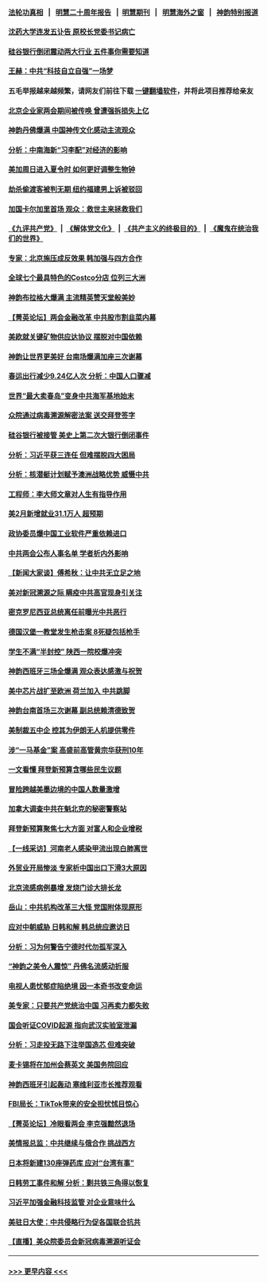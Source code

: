 #### [法轮功真相](https://github.com/gfw-breaker/truth/blob/master/README.md?t=0) &nbsp;&nbsp;|&nbsp;&nbsp; [明慧二十周年报告](https://github.com/gfw-breaker/mh-reports/blob/master/README.md?t=0) &nbsp;&nbsp;|&nbsp;&nbsp;[明慧期刊](https://github.com/gfw-breaker/mh-qikan) &nbsp;&nbsp;|&nbsp;&nbsp; [明慧海外之窗](https://github.com/gfw-breaker/mh-news/blob/master/README.md?t=0) &nbsp;&nbsp;|&nbsp;&nbsp; [神韵特别报道](https://github.com/gfw-breaker/mh-news/blob/master/shenyun.md?t=0)
#### [沈药大学连发五讣告 原校长党委书记病亡](../pages/nf4514/n13948096.md?t=03121243) 
#### [硅谷银行倒闭震动两大行业 五件事你需要知道](../pages/nf4514/n13948092.md?t=03121243) 
#### [王赫：中共“科技自立自强”一场梦](../pages/nf4514/n13947913.md?t=03121243) 
#### 五毛举报越来越频繁，请网友们前往下载 [一键翻墙软件](https://github.com/gfw-breaker/ssr-accounts)，并将此项目推荐给亲友
#### [北京企业家两会期间被传唤 曾遭强拆损失上亿](../pages/nf4514/n13947896.md?t=03121243) 
#### [神韵丹佛爆满 中国神传文化感动主流观众](../pages/nf4514/n13948052.md?t=03121243) 
#### [分析：中南海新“习李配”对经济的影响](../pages/nf4514/n13947637.md?t=03121243) 
#### [美加周日进入夏令时 如何更好调整生物钟](../pages/nf4514/n13947977.md?t=03121243) 
#### [劫杀偷渡客被判无期 纽约福建男上诉被驳回](../pages/nf4514/n13947782.md?t=03121243) 
#### [加国卡尔加里首场 观众：救世主来拯救我们](../pages/nf4514/n13947928.md?t=03121243) 
#### [《九评共产党》](https://github.com/begood0513/9ping.md/blob/master/README.md) &nbsp;|&nbsp; [《解体党文化》](../../../../jtdwh.md/blob/master/README.md)  &nbsp;|&nbsp; [《共产主义的终极目的》](../../../../gczydzjmd.md/blob/master/README.md) &nbsp;|&nbsp; [《魔鬼在统治我们的世界》](../../../../mgztzwmdsj.md/blob/master/README.md) 
#### [专家：北京施压成反效果 韩加强与四方合作](../pages/nf4514/n13947914.md?t=03121243) 
#### [全球七个最具特色的Costco分店 位列三大洲](../pages/nf4514/n13947029.md?t=03121243) 
#### [神韵布拉格大爆满 主流精英赞天堂般美妙](../pages/nf4514/n13947713.md?t=03121243) 
#### [【菁英论坛】两会金融改革 中共股市割韭菜内幕](../pages/nf4514/n13947614.md?t=03121243) 
#### [美欧就关键矿物供应达协议 摆脱对中国依赖](../pages/nf4514/n13947576.md?t=03121243) 
#### [神韵让世界更美好 台南场爆满加座三次谢幕](../pages/nf4514/n13947619.md?t=03121243) 
#### [春运出行减少9.24亿人次 分析：中国人口骤减](../pages/nf4514/n13947106.md?t=03121243) 
#### [世界“最大卖春岛”变身中共海军基地始末](../pages/nf4514/n13947525.md?t=03121243) 
#### [众院通过病毒溯源解密法案 送交拜登签字](../pages/nf4514/n13947528.md?t=03121243) 
#### [硅谷银行被接管 美史上第二次大银行倒闭事件](../pages/nf4514/n13947516.md?t=03121243) 
#### [分析：习近平获三连任 但难摆脱四大困局](../pages/nf4514/n13947496.md?t=03121243) 
#### [分析：核潜艇计划赋予澳洲战略优势 威慑中共](../pages/nf4514/n13947450.md?t=03121243) 
#### [工程师：李大师文章对人生有指导作用](../pages/nf4514/n13946830.md?t=03121243) 
#### [美2月新增就业31.1万人 超预期](../pages/nf4514/n13947478.md?t=03121243) 
#### [政协委员爆中国工业软件严重依赖进口](../pages/nf4514/n13947144.md?t=03121243) 
#### [中共两会公布人事名单 学者析内外影响](../pages/nf4514/n13947179.md?t=03121243) 
#### [【新闻大家谈】傅希秋：让中共无立足之地](../pages/nf4514/n13947464.md?t=03121243) 
#### [美对新冠溯源之际 瞒疫中共高官现身引关注](../pages/nf4514/n13947231.md?t=03121243) 
#### [密克罗尼西亚总统离任前曝光中共恶行](../pages/nf4514/n13947276.md?t=03121243) 
#### [德国汉堡一教堂发生枪击案 8死疑包括枪手](../pages/nf4514/n13947254.md?t=03121243) 
#### [学生不满“半封控” 陕西一院校爆冲突](../pages/nf4514/n13946647.md?t=03121243) 
#### [神韵西班牙三场全爆满 观众表达感激与祝贺](../pages/nf4514/n13947061.md?t=03121243) 
#### [美中芯片战扩至欧洲 荷兰加入 中共跳脚](../pages/nf4514/n13946831.md?t=03121243) 
#### [神韵台南首场三次谢幕 副总统赖清德致贺](../pages/nf4514/n13946963.md?t=03121243) 
#### [美制裁五中企 控其为伊朗无人机提供零件](../pages/nf4514/n13946832.md?t=03121243) 
#### [涉“一马基金”案 高盛前高管黄宗华获刑10年](../pages/nf4514/n13946874.md?t=03121243) 
#### [一文看懂 拜登新预算含哪些民生议题](../pages/nf4514/n13946803.md?t=03121243) 
#### [冒险跨越美墨边境的中国人数量激增](../pages/nf4514/n13946742.md?t=03121243) 
#### [加拿大调查中共在魁北克的秘密警察站](../pages/nf4514/n13946795.md?t=03121243) 
#### [拜登新预算聚焦七大方面 对富人和企业增税](../pages/nf4514/n13946791.md?t=03121243) 
#### [【一线采访】河南老人感染甲流出现白肺离世](../pages/nf4514/n13946406.md?t=03121243) 
#### [外贸业开局惨淡 专家析中国出口下滑3大原因](../pages/nf4514/n13945601.md?t=03121243) 
#### [北京流感病例暴增 发烧门诊大排长龙](../pages/nf4514/n13946079.md?t=03121243) 
#### [岳山：中共机构改革三大怪 党国附体现原形](../pages/nf4514/n13946235.md?t=03121243) 
#### [应对中朝威胁 日韩和解 韩总统应邀访日](../pages/nf4514/n13946468.md?t=03121243) 
#### [分析：习为何警告宁德时代勿孤军深入](../pages/nf4514/n13946483.md?t=03121243) 
#### [“神韵之美令人震惊” 丹佛名流感动折服](../pages/nf4514/n13946516.md?t=03121243) 
#### [电视人患忧郁症陷绝境 因一本奇书改变命运](../pages/nf4514/n13945916.md?t=03121243) 
#### [美专家：只要共产党统治中国 习再卖力都失败](../pages/nf4514/n13946285.md?t=03121243) 
#### [国会听证COVID起源 指向武汉实验室泄漏](../pages/nf4514/n13946184.md?t=03121243) 
#### [分析：习走投无路下注举国造芯 但难突破](../pages/nf4514/n13945804.md?t=03121243) 
#### [麦卡锡将在加州会蔡英文 美国务院回应](../pages/nf4514/n13946172.md?t=03121243) 
#### [神韵西班牙引起轰动 塞维利亚市长推荐观看](../pages/nf4514/n13946061.md?t=03121243) 
#### [FBI局长：TikTok带来的安全担忧怵目惊心](../pages/nf4514/n13945936.md?t=03121243) 
#### [【菁英论坛】冷眼看两会 李克强黯然退场](../pages/nf4514/n13945959.md?t=03121243) 
#### [美情报总监：中共继续与俄合作 挑战西方](../pages/nf4514/n13945882.md?t=03121243) 
#### [日本将新建130座弹药库 应对“台湾有事”](../pages/nf4514/n13945899.md?t=03121243) 
#### [日韩劳工事件和解 分析：剿共铁三角得以恢复](../pages/nf4514/n13945880.md?t=03121243) 
#### [习近平加强金融科技监管 对企业意味什么](../pages/nf4514/n13945824.md?t=03121243) 
#### [美驻日大使：中共侵略行为促各国联合抗共](../pages/nf4514/n13945730.md?t=03121243) 
#### [【直播】美众院委员会新冠病毒溯源听证会](../pages/nf4514/n13945247.md?t=03121243) 

----
#### [ >>> 更早内容 <<< ](../indexes/nf4514-earlier.md)
